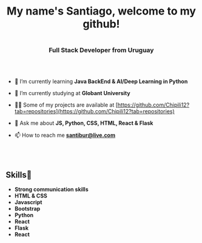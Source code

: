 <div align="center">
<h1>My name's Santiago, welcome to my github!</h1>
 <img align="center" id="img" src="https://media3.giphy.com/media/v1.Y2lkPTc5MGI3NjExOGViMjg2MzcyMGFhOGYzNzBiYTg2YjJkMDE4NDUyYTJhYmNlNGFlOCZjdD1n/bslZVlHus4AVVEQf1S/giphy.gif" alt="">
<h3>Full Stack Developer from Uruguay</h3>
</div>
<br>
<br/>

- 🌱 I’m currently learning **Java BackEnd & AI/Deep Learning in Python**

- 📖 I’m currently studying at **Globant University**

- 👨‍💻 Some of my projects are available at [https://github.com/Chipili12?tab=repositories](https://github.com/Chipili12?tab=repositories)

- 💬 Ask me about **JS, Python, CSS, HTML, React & Flask**

- 📫 How to reach me **santibur@live.com**
<br>
<br/>
    <h2>Skills🌱</h2>
    <ul>
      <li><strong>Strong communication skills</strong></li>
      <li><strong>HTML & CSS</strong></li>
      <li><strong>Javascript</strong></li>
      <li><strong>Bootstrap</strong></li>
      <li><strong>Python</strong></li>
      <li><strong>React</strong></li>
      <li><strong>Flask</strong></li>
      <li><strong>React</strong></li>
    </ul>
